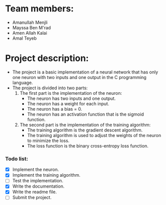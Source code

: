 # Team members:

- Amanullah Menjli
- Mayssa Ben M'rad
- Amen Allah Kalai
- Amal Teyeb

# Project description:

- The project is a basic implementation of a neural network that has only one neuron with two inputs and one output in the C programming language.
- The project is divided into two parts:
  1. The first part is the implementation of the neuron:
     - The neuron has two inputs and one output.
     - The neuron has a weight for each input.
     - The neuron has a bias = 0.
     - The neuron has an activation function that is the sigmoid function.
  2. The second part is the implementation of the training algorithm:
     - The training algorithm is the gradient descent algorithm.
     - The training algorithm is used to adjust the weights of the neuron to minimize the loss.
     - The loss function is the binary cross-entropy loss function.

### Todo list:
- [x] Implement the neuron.
- [x] Implement the training algorithm.
- [ ] Test the implementation.
- [x] Write the documentation.
- [x] Write the readme file.
- [ ] Submit the project.